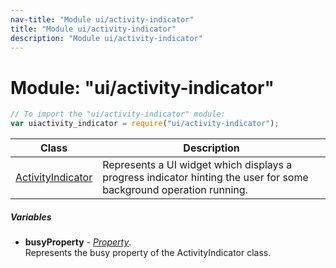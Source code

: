 ```yaml
---
nav-title: "Module ui/activity-indicator"
title: "Module ui/activity-indicator"
description: "Module ui/activity-indicator"
---
```

# Module: "ui/activity-indicator"

``` JavaScript
// To import the "ui/activity-indicator" module:
var uiactivity_indicator = require("ui/activity-indicator");
```

Class | Description
------|------------
[ActivityIndicator](../../ui/activity-indicator/ActivityIndicator.md) | Represents a UI widget which displays a progress indicator hinting the user for some background operation running.

##### Variables
 - **busyProperty** - [_Property_](../../ui/core/dependency-observable/Property.md).    
  Represents the busy property of the ActivityIndicator class.